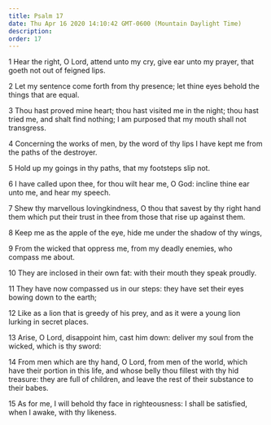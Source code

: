 ```yaml
---
title: Psalm 17
date: Thu Apr 16 2020 14:10:42 GMT-0600 (Mountain Daylight Time)
description: 
order: 17
---
```


<p>
  1 Hear the right, O Lord, attend unto my cry, give ear unto my prayer, that
  goeth not out of feigned lips.
</p>
<p>
  2 Let my sentence come forth from thy presence; let thine eyes behold the
  things that are equal.
</p>
<p>
  3 Thou hast proved mine heart; thou hast visited me in the night; thou hast
  tried me, and shalt find nothing; I am purposed that my mouth shall not
  transgress.
</p>
<p>
  4 Concerning the works of men, by the word of thy lips I have kept me from the
  paths of the destroyer.
</p>
<p>5 Hold up my goings in thy paths, that my footsteps slip not.</p>
<p>
  6 I have called upon thee, for thou wilt hear me, O God: incline thine ear
  unto me, and hear my speech.
</p>
<p>
  7 Shew thy marvellous lovingkindness, O thou that savest by thy right hand
  them which put their trust in thee from those that rise up against them.
</p>
<p>8 Keep me as the apple of the eye, hide me under the shadow of thy wings,</p>
<p>
  9 From the wicked that oppress me, from my deadly enemies, who compass me
  about.
</p>
<p>
  10 They are inclosed in their own fat: with their mouth they speak proudly.
</p>
<p>
  11 They have now compassed us in our steps: they have set their eyes bowing
  down to the earth;
</p>
<p>
  12 Like as a lion that is greedy of his prey, and as it were a young lion
  lurking in secret places.
</p>
<p>
  13 Arise, O Lord, disappoint him, cast him down: deliver my soul from the
  wicked, which is thy sword:
</p>
<p>
  14 From men which are thy hand, O Lord, from men of the world, which have
  their portion in this life, and whose belly thou fillest with thy hid
  treasure: they are full of children, and leave the rest of their substance to
  their babes.
</p>
<p>
  15 As for me, I will behold thy face in righteousness: I shall be satisfied,
  when I awake, with thy likeness.
</p>
